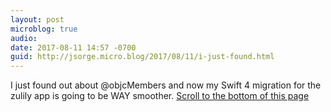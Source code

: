 ```yaml
---
layout: post
microblog: true
audio: 
date: 2017-08-11 14:57 -0700
guid: http://jsorge.micro.blog/2017/08/11/i-just-found.html
---
```

I just found out about @objcMembers and now my Swift 4 migration for the zulily app is going to be WAY smoother. [Scroll to the bottom of this page](http://evgenii.com/blog/disabling-swift3-objc-inference-in-xcode9/)
